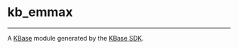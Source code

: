 
# kb_emmax
---

A [KBase](https://kbase.us) module generated by the [KBase SDK](https://github.com/kbase/kb_sdk).


